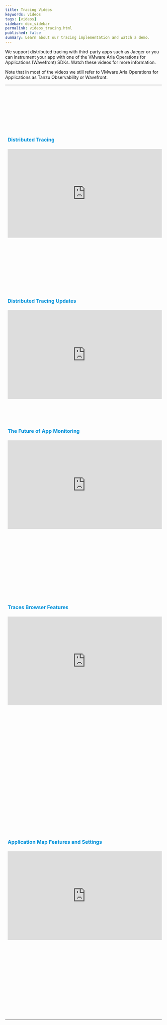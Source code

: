 ```yaml
---
title: Tracing Videos
keywords: videos
tags: [videos]
sidebar: doc_sidebar
permalink: videos_tracing.html
published: false
summary: Learn about our tracing implementation and watch a demo.
---
```

We support distributed tracing with third-party apps such as Jaeger or you can instrument your app with one of the VMware Aria Operations for Applications (Wavefront) SDKs. Watch these videos for more information.

Note that in most of the videos we still refer to VMware Aria Operations for Applications as Tanzu Observability or Wavefront.

<table style="width: 100%;">
<tbody>
<tr>
<td><strong><font color="#0091DA" size="3">Distributed Tracing</font></strong><br><br/>
<iframe id="kmsembed-1_41gxt426" width="500" height="285" src="https://vmwaretv.vmware.com/embed/secure/iframe/entryId/1_41gxt426/uiConfId/49694343/st/0" class="kmsembed" allowfullscreen webkitallowfullscreen mozAllowFullScreen allow="autoplay *; fullscreen *; encrypted-media *" referrerPolicy="no-referrer-when-downgrade" frameborder="0" title="Tanzu Observability: Distributed Tracing 1"></iframe></td>
<td><br>
<p>Clement first explains how you can visualize traces collected with Jaeger and Zipkin with the GUI. He then uses the example of monitoring a ride sharing app where a single trace includes apps on the user’s phone, the driver’s phone, etc. You can visualize the different components with our tracing UI - and also use it to drill down in potential problems.  </p>
</td>
</tr>
<tr>
<td><strong><font color="#0091DA" size="3">Distributed Tracing Updates</font></strong><br><br/>
<iframe id="kmsembed-1_1g01mwj2" width="500" height="285" src="https://vmwaretv.vmware.com/embed/secure/iframe/entryId/1_1g01mwj2/uiConfId/49694343/st/0" class="kmsembed" allowfullscreen webkitallowfullscreen mozAllowFullScreen allow="autoplay *; fullscreen *; encrypted-media *" referrerPolicy="no-referrer-when-downgrade"  frameborder="0" title="Distributed Tracing 2"></iframe></td>
<td><br>
<p>Clement discusses some of the improvements to distributed tracing as of early 2020. This includes more ingestion options, intelligent sampling, and root cause analysis (Beta).</p>
</td>
</tr>
<tr>
<td width="50%"><strong><font color="#0091DA" size="3">The Future of App Monitoring</font></strong><br><br/>
<iframe id="kmsembed-1_obf0o1tx" width="500" height="285" src="https://vmwaretv.vmware.com/embed/secure/iframe/entryId/1_obf0o1tx/uiConfId/49694343/pbc/252649793/st/0" class="kmsembed" allowfullscreen webkitallowfullscreen mozAllowFullScreen allow="autoplay *; fullscreen *; encrypted-media *" referrerPolicy="no-referrer-when-downgrade" frameborder="0" title="The Future of App Monitoring"></iframe></td>
<td width="50%"><br><p>Clement first discusses how you can monitor metrics, histograms, and traces. He uses an example of monitoring microservices by traversing multiple languages and transport layers that use different <a href="https://github.com/wavefrontHQ">Wavefront open-source SDKs</a>.
</p> </td>
</tr>
<tr>
<td><strong><font color="#0091DA" size="3">Traces Browser Features</font></strong><br>
<br>
<iframe id="kmsembed-1_guro3vem" width="500" height="285" src="https://vmwaretv.vmware.com/embed/secure/iframe/entryId/1_guro3vem/uiConfId/49694343/st/0" class="kmsembed" allowfullscreen webkitallowfullscreen mozAllowFullScreen allow="autoplay *; fullscreen *; encrypted-media *" frameborder="0" referrerPolicy="no-referrer-when-downgrade"></iframe></td>
<td><br><p>This short video highlights the features of the Traces Browser. You can query traces, filter traces, examine Request, Error, and Duration (RED) metrics of a service on the service map, identify the critical path, see span logs, and much more using the Traces Browser.</p><p>You can also watch the video <a href="https://vmwaretv.vmware.com/media/t/1_guro3vem" target="_blank">here <img src="/images/video_camera.png" alt="video camera icon"/></a>.</p> </td>
</tr>

<tr>
<td><strong><font color="#0091DA" size="3">Application Map Features and Settings</font></strong><br>
<br>
<iframe id="kmsembed-1_atlrv7sa" width="500" height="285" src="https://vmwaretv.vmware.com/embed/secure/iframe/entryId/1_atlrv7sa/uiConfId/49694343/st/0" class="kmsembed" allowfullscreen webkitallowfullscreen mozAllowFullScreen allow="autoplay *; fullscreen *; encrypted-media *" frameborder="0" referrerPolicy="no-referrer-when-downgrade"></iframe></td>
<td><br><p>This video highlights the application map features and settings. The application map gives you an overview of how the applications and services are linked, lets you focus on a specific service, view Request, Error, and Duration (RED) metrics for each service, and the tracing traffic in the application. You can also drill down to the Service Dashboard and Tracing Browser.</p><p>You can also watch the video <a href="https://vmwaretv.vmware.com/media/t/1_guro3vem" target="_blank">here <img src="/images/video_camera.png" alt="video camera icon"/></a>.</p> </td>
</tr>
</tbody>
</table>
